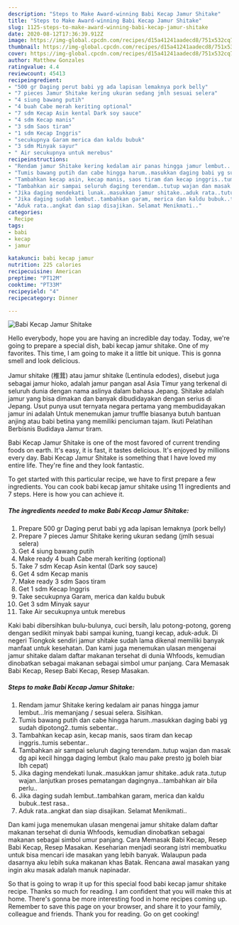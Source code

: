 ```yaml
---
description: "Steps to Make Award-winning Babi Kecap Jamur Shitake"
title: "Steps to Make Award-winning Babi Kecap Jamur Shitake"
slug: 1125-steps-to-make-award-winning-babi-kecap-jamur-shitake
date: 2020-08-12T17:36:39.912Z
image: https://img-global.cpcdn.com/recipes/d15a41241aadecd8/751x532cq70/babi-kecap-jamur-shitake-foto-resep-utama.jpg
thumbnail: https://img-global.cpcdn.com/recipes/d15a41241aadecd8/751x532cq70/babi-kecap-jamur-shitake-foto-resep-utama.jpg
cover: https://img-global.cpcdn.com/recipes/d15a41241aadecd8/751x532cq70/babi-kecap-jamur-shitake-foto-resep-utama.jpg
author: Matthew Gonzales
ratingvalue: 4.4
reviewcount: 45413
recipeingredient:
- "500 gr Daging perut babi yg ada lapisan lemaknya pork belly"
- "7 pieces Jamur Shitake kering ukuran sedang jmlh sesuai selera"
- "4 siung bawang putih"
- "4 buah Cabe merah keriting optional"
- "7 sdm Kecap Asin kental Dark soy sauce"
- "4 sdm Kecap manis"
- "3 sdm Saos tiram"
- "1 sdm Kecap Inggris"
- "secukupnya Garam merica dan kaldu bubuk"
- "3 sdm Minyak sayur"
- " Air secukupnya untuk merebus"
recipeinstructions:
- "Rendam jamur Shitake kering kedalam air panas hingga jamur lembut...Iris memanjang / sesuai selera. Sisihkan."
- "Tumis bawang putih dan cabe hingga harum..masukkan daging babi yg sudah dipotong2..tumis sebentar.."
- "Tambahkan kecap asin, kecap manis, saos tiram dan kecap inggris..tumis sebentar.."
- "Tambahkan air sampai seluruh daging terendam..tutup wajan dan masak dg api kecil hingga daging lembut (kalo mau pake presto jg boleh biar lbh cepat)"
- "Jika daging mendekati lunak..masukkan jamur shitake..aduk rata..tutup wajan..lanjutkan proses pematangan dagingnya...tambahkan air bila perlu.."
- "Jika daging sudah lembut..tambahkan garam, merica dan kaldu bubuk..test rasa.."
- "Aduk rata..angkat dan siap disajikan. Selamat Menikmati.."
categories:
- Recipe
tags:
- babi
- kecap
- jamur

katakunci: babi kecap jamur 
nutrition: 225 calories
recipecuisine: American
preptime: "PT12M"
cooktime: "PT33M"
recipeyield: "4"
recipecategory: Dinner

---
```



![Babi Kecap Jamur Shitake](https://img-global.cpcdn.com/recipes/d15a41241aadecd8/751x532cq70/babi-kecap-jamur-shitake-foto-resep-utama.jpg)

Hello everybody, hope you are having an incredible day today. Today, we're going to prepare a special dish, babi kecap jamur shitake. One of my favorites. This time, I am going to make it a little bit unique. This is gonna smell and look delicious.

Jamur shitake (椎茸) atau jamur shitake (Lentinula edodes), disebut juga sebagai jamur hioko, adalah jamur pangan asal Asia Timur yang terkenal di seluruh dunia dengan nama aslinya dalam bahasa Jepang. Shitake adalah jamur yang bisa dimakan dan banyak dibudidayakan dengan serius di Jepang. Usut punya usut ternyata negara pertama yang membudidayakan jamur ini adalah Untuk menemukan jamur truffle biasanya butuh bantuan anjing atau babi betina yang memiliki penciuman tajam. Ikuti Pelatihan Berbisnis Budidaya Jamur tiram.

Babi Kecap Jamur Shitake is one of the most favored of current trending foods on earth. It's easy, it is fast, it tastes delicious. It's enjoyed by millions every day. Babi Kecap Jamur Shitake is something that I have loved my entire life. They're fine and they look fantastic.


To get started with this particular recipe, we have to first prepare a few ingredients. You can cook babi kecap jamur shitake using 11 ingredients and 7 steps. Here is how you can achieve it.

<!--inarticleads1-->

##### The ingredients needed to make Babi Kecap Jamur Shitake:

1. Prepare 500 gr Daging perut babi yg ada lapisan lemaknya (pork belly)
1. Prepare 7 pieces Jamur Shitake kering ukuran sedang (jmlh sesuai selera)
1. Get 4 siung bawang putih
1. Make ready 4 buah Cabe merah keriting (optional)
1. Take 7 sdm Kecap Asin kental (Dark soy sauce)
1. Get 4 sdm Kecap manis
1. Make ready 3 sdm Saos tiram
1. Get 1 sdm Kecap Inggris
1. Take secukupnya Garam, merica dan kaldu bubuk
1. Get 3 sdm Minyak sayur
1. Take  Air secukupnya untuk merebus


Kaki babi dibersihkan bulu-bulunya, cuci bersih, lalu potong-potong, goreng dengan sedikit minyak babi sampai kuning, tuangi kecap, aduk-aduk. Di negeri Tiongkok sendiri jamur shitake sudah lama dikenal memiliki banyak manfaat untuk kesehatan. Dan kami juga menemukan ulasan mengenai jamur shitake dalam daftar makanan tersehat di dunia Whfoods, kemudian dinobatkan sebagai makanan sebagai simbol umur panjang. Cara Memasak Babi Kecap, Resep Babi Kecap, Resep Masakan. 

<!--inarticleads2-->

##### Steps to make Babi Kecap Jamur Shitake:

1. Rendam jamur Shitake kering kedalam air panas hingga jamur lembut...Iris memanjang / sesuai selera. Sisihkan.
1. Tumis bawang putih dan cabe hingga harum..masukkan daging babi yg sudah dipotong2..tumis sebentar..
1. Tambahkan kecap asin, kecap manis, saos tiram dan kecap inggris..tumis sebentar..
1. Tambahkan air sampai seluruh daging terendam..tutup wajan dan masak dg api kecil hingga daging lembut (kalo mau pake presto jg boleh biar lbh cepat)
1. Jika daging mendekati lunak..masukkan jamur shitake..aduk rata..tutup wajan..lanjutkan proses pematangan dagingnya...tambahkan air bila perlu..
1. Jika daging sudah lembut..tambahkan garam, merica dan kaldu bubuk..test rasa..
1. Aduk rata..angkat dan siap disajikan. Selamat Menikmati..


Dan kami juga menemukan ulasan mengenai jamur shitake dalam daftar makanan tersehat di dunia Whfoods, kemudian dinobatkan sebagai makanan sebagai simbol umur panjang. Cara Memasak Babi Kecap, Resep Babi Kecap, Resep Masakan. Keseharian menjadi seorang istri membuatku untuk bisa mencari ide masakan yang lebih banyak. Walaupun pada dasarnya aku lebih suka makanan khas Batak. Rencana awal masakan yang ingin aku masak adalah manuk napinadar. 

So that is going to wrap it up for this special food babi kecap jamur shitake recipe. Thanks so much for reading. I am confident that you will make this at home. There's gonna be more interesting food in home recipes coming up. Remember to save this page on your browser, and share it to your family, colleague and friends. Thank you for reading. Go on get cooking!
